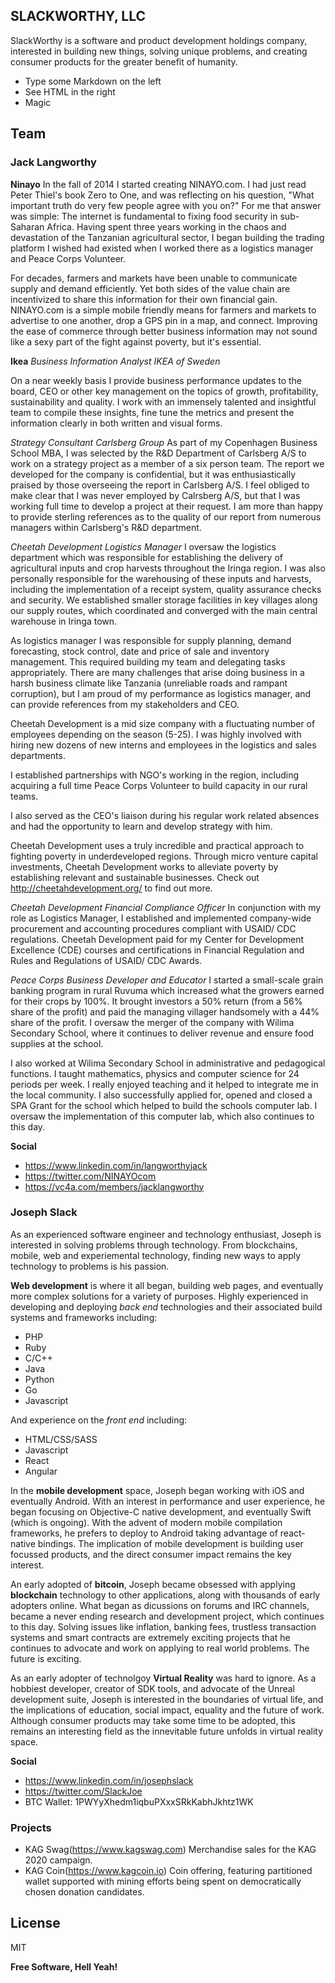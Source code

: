 ## SLACKWORTHY, LLC
SlackWorthy is a software and product development holdings company, interested in building new things, solving unique problems, and creating consumer products for the greater benefit of humanity.

  - Type some Markdown on the left
  - See HTML in the right
  - Magic

## Team
### Jack Langworthy
**Ninayo**
In the fall of 2014 I started creating NINAYO.com. I had just read Peter Thiel's book Zero to One, and was reflecting on his question, "What important truth do very few people agree with you on?" For me that answer was simple: The internet is fundamental to fixing food security in sub-Saharan Africa. Having spent three years working in the chaos and devastation of the Tanzanian agricultural sector, I began building the trading platform I wished had existed when I worked there as a logistics manager and Peace Corps Volunteer.

For decades, farmers and markets have been unable to communicate supply and demand efficiently. Yet both sides of the value chain are incentivized to share this information for their own financial gain. NINAYO.com is a simple mobile friendly means for farmers and markets to advertise to one another, drop a GPS pin in a map, and connect. Improving the ease of commerce through better business information may not sound like a sexy part of the fight against poverty, but it's essential.

**Ikea**
*Business Information Analyst*
*IKEA of Sweden*

On a near weekly basis I provide business performance updates to the board, CEO or other key management on the topics of growth, profitability, sustainability and quality. I work with an immensely talented and insightful team to compile these insights, fine tune the metrics and present the information clearly in both written and visual forms.

*Strategy Consultant*
*Carlsberg Group*
As part of my Copenhagen Business School MBA, I was selected by the R&D Department of Carlsberg A/S to work on a strategy project as a member of a six person team. The report we developed for the company is confidential, but it was enthusiastically praised by those overseeing the report in Carlsberg A/S. I feel obliged to make clear that I was never employed by Calrsberg A/S, but that I was working full time to develop a project at their request. I am more than happy to provide sterling references as to the quality of our report from numerous managers within Carlsberg's R&D department.

*Cheetah Development*
*Logistics Manager*
I oversaw the logistics department which was responsible for establishing the delivery of agricultural inputs and crop harvests throughout the Iringa region. I was also personally responsible for the warehousing of these inputs and harvests, including the implementation of a receipt system, quality assurance checks and security. We established smaller storage facilities in key villages along our supply routes, which coordinated and converged with the main central warehouse in Iringa town.

As logistics manager I was responsible for supply planning, demand forecasting, stock control, date and price of sale and inventory management. This required building my team and delegating tasks appropriately. There are many challenges that arise doing business in a harsh business climate like Tanzania (unreliable roads and rampant corruption), but I am proud of my performance as logistics manager, and can provide references from my stakeholders and CEO. 

Cheetah Development is a mid size company with a fluctuating number of employees depending on the season (5-25). I was highly involved with hiring new dozens of new interns and employees in the logistics and sales departments.

I established partnerships with NGO's working in the region, including acquiring a full time Peace Corps Volunteer to build capacity in our rural teams. 

I also served as the CEO's liaison during his regular work related absences and had the opportunity to learn and develop strategy with him.

Cheetah Development uses a truly incredible and practical approach to fighting poverty in underdeveloped regions. Through micro venture capital investments, Cheetah Development works to alleviate poverty by establishing relevant and sustainable businesses. Check out http://cheetahdevelopment.org/ to find out more.

*Cheetah Development*
*Financial Compliance Officer*
In conjunction with my role as Logistics Manager, I established and implemented company-wide procurement and accounting procedures compliant with USAID/ CDC regulations. Cheetah Development paid for my Center for Development Excellence (CDE) courses and certifications in Financial Regulation and Rules and Regulations of USAID/ CDC Awards.

*Peace Corps*
*Business Developer and Educator*
I started a small-scale grain banking program in rural Ruvuma which increased what the growers earned for their crops by 100%. It brought investors a 50% return (from a 56% share of the profit) and paid the managing villager handsomely with a 44% share of the profit. I oversaw the merger of the company with Wilima Secondary School, where it continues to deliver revenue and ensure food supplies at the school.

I also worked at Wilima Secondary School in administrative and pedagogical functions. I taught mathematics, physics and computer science for 24 periods per week. I really enjoyed teaching and it helped to integrate me in the local community. I also successfully applied for, opened and closed a SPA Grant for the school which helped to build the schools computer lab. I oversaw the implementation of this computer lab, which also continues to this day.

**Social**
* https://www.linkedin.com/in/langworthyjack
* https://twitter.com/NINAYOcom
* https://vc4a.com/members/jacklangworthy

### Joseph Slack
As an experienced software engineer and technology enthusiast, Joseph is interested in solving problems through technology. From blockchains, mobile, web and experiemental technology, finding new ways to apply technology to problems is his passion.

**Web development** is where it all began, building web pages, and eventually more complex solutions for a variety of purposes. Highly experienced in developing and deploying *back end* technologies and their associated build systems and frameworks including:
* PHP
* Ruby
* C/C++
* Java
* Python
* Go
* Javascript

And experience on the *front end* including:
* HTML/CSS/SASS
* Javascript
* React
* Angular 

In the **mobile development** space, Joseph began working with iOS and eventually Android. With an interest in performance and user experience, he began focusing on Objective-C native development, and eventually Swift (which is ongoing). With the advent of modern mobile compilation frameworks, he prefers to deploy to Android taking advantage of react-native bindings. The implication of mobile development is building user focussed products, and the direct consumer impact remains the key interest.

An early adopted of **bitcoin**, Joseph became obsessed with applying **blockchain** technology to other applications, along with thousands of early adopters online. What began as dicussions on forums and IRC channels, became a never ending research and development project, which continues to this day. Solving issues like inflation, banking fees, trustless transaction systems and smart contracts are extremely exciting projects that he continues to advocate and work on applying to real world problems. The future is exciting.

As an early adopter of technolgoy **Virtual Reality** was hard to ignore. As a hobbiest developer, creator of SDK tools, and advocate of the Unreal development suite, Joseph is interested in the boundaries of virtual life, and the implications of education, social impact, equality and the future of work. Although consumer products may take some time to be adopted, this remains an interesting field as the innevitable future unfolds in virtual reality space. 

**Social**
* https://www.linkedin.com/in/josephslack
* https://twitter.com/SlackJoe
* BTC Wallet: 1PWYyXhedm1iqbuPXxxSRkKabhJkhtz1WK

### Projects
* KAG Swag(https://www.kagswag.com)
Merchandise sales for the KAG 2020 campaign.
* KAG Coin(https://www.kagcoin.io)
Coin offering, featuring partitioned wallet supported with mining efforts being spent on democratically chosen donation candidates.


License
----

MIT


**Free Software, Hell Yeah!**

[//]: # (These are reference links used in the body of this note and get stripped out when the markdown processor does its job. There is no need to format nicely because it shouldn't be seen. Thanks SO - http://stackoverflow.com/questions/4823468/store-comments-in-markdown-syntax)


   [dill]: <https://github.com/joemccann/dillinger>
   [git-repo-url]: <https://github.com/joemccann/dillinger.git>
   [john gruber]: <http://daringfireball.net>
   [df1]: <http://daringfireball.net/projects/markdown/>
   [markdown-it]: <https://github.com/markdown-it/markdown-it>
   [Ace Editor]: <http://ace.ajax.org>
   [node.js]: <http://nodejs.org>
   [Twitter Bootstrap]: <http://twitter.github.com/bootstrap/>
   [jQuery]: <http://jquery.com>
   [@tjholowaychuk]: <http://twitter.com/tjholowaychuk>
   [express]: <http://expressjs.com>
   [AngularJS]: <http://angularjs.org>
   [Gulp]: <http://gulpjs.com>

   [PlDb]: <https://github.com/joemccann/dillinger/tree/master/plugins/dropbox/README.md>
   [PlGh]: <https://github.com/joemccann/dillinger/tree/master/plugins/github/README.md>
   [PlGd]: <https://github.com/joemccann/dillinger/tree/master/plugins/googledrive/README.md>
   [PlOd]: <https://github.com/joemccann/dillinger/tree/master/plugins/onedrive/README.md>
   [PlMe]: <https://github.com/joemccann/dillinger/tree/master/plugins/medium/README.md>
   [PlGa]: <https://github.com/RahulHP/dillinger/blob/master/plugins/googleanalytics/README.md>
